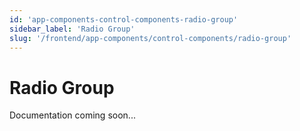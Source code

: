 ```yaml
---
id: 'app-components-control-components-radio-group'
sidebar_label: 'Radio Group'
slug: '/frontend/app-components/control-components/radio-group'
---
```


# Radio Group

Documentation coming soon...